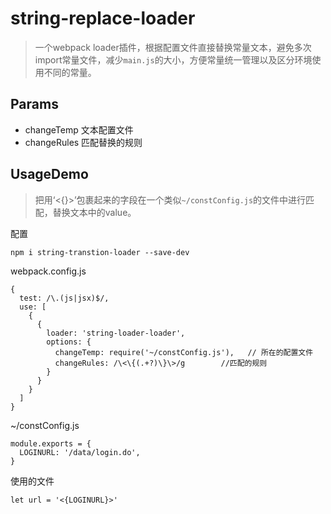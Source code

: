 # string-replace-loader
> 一个webpack loader插件，根据配置文件直接替换常量文本，避免多次import常量文件，减少`main.js`的大小，方便常量统一管理以及区分环境使用不同的常量。

## Params
  - changeTemp 文本配置文件
  - changeRules 匹配替换的规则

## UsageDemo
> 把用‘<{}>’包裹起来的字段在一个类似`~/constConfig.js`的文件中进行匹配，替换文本中的value。

配置
```
npm i string-transtion-loader --save-dev
```

webpack.config.js
```
{
  test: /\.(js|jsx)$/,
  use: [
    {
      {
        loader: 'string-loader-loader',
        options: {
          changeTemp: require('~/constConfig.js'),   // 所在的配置文件
          changeRules: /\<\{(.+?)\}\>/g        //匹配的规则
        }
      }
    }
  ]
}
```

~/constConfig.js
```
module.exports = {
  LOGINURL: '/data/login.do',
}
```

使用的文件
```
let url = '<{LOGINURL}>'
```
